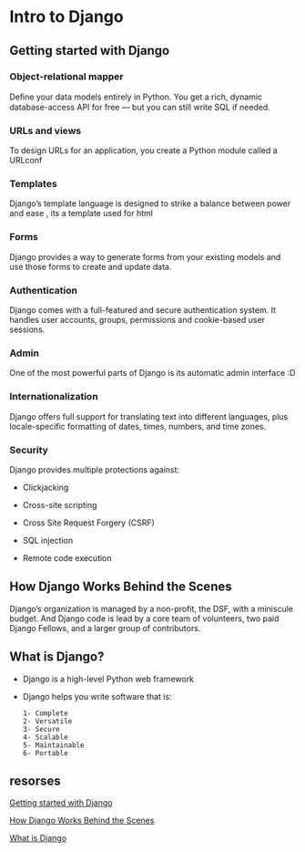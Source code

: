 # Intro to Django

## Getting started with Django

### Object-relational mapper

Deﬁne your data models entirely in Python. You get a rich, dynamic database-access API for free — but you can still write SQL if needed.

### URLs and views

To design URLs for an application, you create a Python module called a URLconf

### Templates

Django’s template language is designed to strike a balance between power and ease , its a template used for html 

### Forms

Django provides a way to generate forms from your existing models and use those forms to create and update data.

### Authentication

Django comes with a full-featured and secure authentication system. It handles user accounts, groups, permissions and cookie-based user sessions.

### Admin

One of the most powerful parts of Django is its automatic admin interface :D 

### Internationalization

Django offers full support for translating text into different languages, plus locale-specific formatting of dates, times, numbers, and time zones.

### Security

Django provides multiple protections against:

- Clickjacking

- Cross-site scripting

- Cross Site Request Forgery (CSRF)

- SQL injection

- Remote code execution

## How Django Works Behind the Scenes

Django’s organization is managed by a non-profit, the DSF, with a miniscule budget. And Django code is lead by a core team of volunteers, two paid Django Fellows, and a larger group of contributors.

## What is Django?

- Django is a high-level Python web framework

- Django helps you write software that is: 

    ```
    1- Complete
    2- Versatile
    3- Secure
    4- Scalable
    5- Maintainable
    6- Portable
    ```

## resorses 

[Getting started with Django](https://www.djangoproject.com/start/)

[How Django Works Behind the Scenes](https://wsvincent.com/how-django-works-behind-the-scenes/)

[What is Django](https://developer.mozilla.org/en-US/docs/Learn/Server-side/Django/Introduction)

